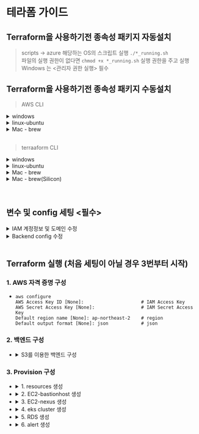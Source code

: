# 테라폼 가이드

## Terraform을 사용하기전 종속성 패키지 자동설치
> scripts -> azure 해당하는 OS의 스크립트 실행  `./*_running.sh`  
파일의 실행 권한이 없다면 `chmod +x *_running.sh` 실행 권한을 주고 실행  
Windows 는 <관리자 권한 실행> 필수 

## Terraform을 사용하기전 종속성 패키지 수동설치
> AWS CLI
<details><summary>windows</summary>

- Windows(64비트)용 AWS CLI MSI 설치 프로그램 다운로드 및 실행
    - https://awscli.amazonaws.com/AWSCLIV2.msi  

</details>
<details><summary>linux-ubuntu</summary>

- ```
  sudo apt-get install -y curl unzip 
  curl "https://awscli.amazonaws.com/awscli-exe-linux-x86_64.zip" -o "awscliv2.zip"
  sudo unzip awscliv2.zip
  sudo ./aws/install
  ```
</details>

</details>
<details><summary>Mac - brew</summary>

- ```
  brew install aws
  ```
</details>

<br>

> terraaform CLI
<details><summary>windows</summary>

1. download
- 다운로드한 파일의 압축을 풀고 C:\terraform\terraform.exe에 복사합니다.
  - https://releases.hashicorp.com/terraform/1.6.2/terraform_1.6.2_windows_386.zip  

2. 환경변수 등록.
- 관리자 권한으로 Powershell을 실행하여 아래 명령어를 실행.
  - `[Environment]::SetEnvironmentVariable("Path", $env:Path + ";C:\terraform", "Machine")`

</details>
<details><summary>linux-ubuntu</summary>

- ```
  sudo apt-get install -y wget
  wget -O- https://apt.releases.hashicorp.com/gpg | sudo gpg --dearmor -o /usr/share/keyrings/hashicorp-archive-keyring.gpg
  echo "deb [signed-by=/usr/share/keyrings/hashicorp-archive-keyring.gpg] https://apt.releases.hashicorp.com $(lsb_release -cs) main" | sudo tee /etc/apt/sources.list.d/hashicorp.list
  sudo apt update && sudo apt install terraform
   ```
</details>
<details><summary>Mac - brew</summary>

- ```
  brew install terraform
   ```
</details>

<details><summary>Mac - brew(Silicon)</summary>

- ```
  brew install terraform
  git clone https://github.com/hashicorp/terraform-provider-template

  cd terraform-provider-template

  go build

  mkdir -p  ~/.terraform.d/plugins/registry.terraform.io/hashicorp/template/2.2.0/darwin_arm64

  mv terraform-provider-template ~/.terraform.d/plugins/registry.terraform.io/hashicorp/template/2.2.0/darwin_arm64/terraform-provider-template_v2.2.0_x5
  
  chmod +x ~/.terraform.d/plugins/registry.terraform.io/hashicorp/template/2.2.0/darwin_arm64/terraform-provider-template_v2.2.0_x5
   ```
</details>
<br>
<br>

## 변수 및 config 세팅 <필수>
<details><summary>IAM 계정정보 및 도메인 수정 </summary>

 >terraform/main/*.tfvars  
 workspace를 따로 생성하지 않으면 기본적으로 defaul.tfvars에 설정  
 workspace 생성시 workspace네임에 맞도록 tfvars 파일을 구성하고 내용을 수정  
 현재 workspace 확인 방법 `terraform workspace show`  
 예) workspace가 dev일 시  
 dev.tfvars 
```
  // ssh-key name
  // aws 콘솔 ec2 -> 키페어 생성 뒤 설정 
  default_Key = "Key name"

  // route53 host name
  // 콘솔 acm 목록에 존재 
  host_name = "test.com"
  host_pattern = "*.test.com"
  ACCOUNT_ID = 112233445566
  availability_zones = "ap-northeast-2"

  // domain 
  // ec2에 Omnibus gitlab 및 nexus 설치시 설정 (미설치시 설정없이 진행)
  gitlab_domain_name = "gitlab.test.com"
  nexus_domain_name = "nexus.test.com"
  reg_domain_name = "reg.test.com"

  //backend name
  backend_bucket = "S3-bucket-name"
  backend_dynamodb = "dynamodb-table"
```
</details>
<details><summary>Backend config 수정</summary>

 >terraform/main/backend.conf

```
  //backend S3 bucket name
  bucket = "S3-bucket-name"

  //backend dynamodb table
  dynamodb_table = "dynamodb-table"
```
</details>
<br>


## Terraform 실행 (처음 세팅이 아닐 경우 3번부터 시작)

### 1. AWS 자격 증명 구성
- ```
  aws configure
  AWS Access Key ID [None]:                     # IAM Access Key 
  AWS Secret Access Key [None]:                 # IAM Secret Access Key 
  Default region name [None]: ap-northeast-2    # region  
  Default output format [None]: json            # json
  ```

  
### 2. 백엔드 구성


- <details>
  <summary>S3를 이용한 백엔드 구성</summary>

  > terraform 에서 backend란 terraform의 상태 데이터를 저장 하고 실행환경을 제공 하는 컴포넌트 입니다\
  상태 데이터는 tfstate 파일에 저장 되며 상태파일 저장소로 S3 버킷을 사용 하고 있습니다\
  이 프로젝트에선 remote state를 통해 S3에 저장 되어 있는 tfstate 파일의 리소스를 사용하고 있어\
  필수로 진행해야 하는 구성 입니다. backend에는 다음과 같은 항목이 생성 됩니다
  > - S3 bucket
  > - DynamoDB_table

  <br>

  - 터미널에서 main->dependency->backend 위치로 이동
    - ``` 
      terraform> cd .\main\dependency\backend\
      terraform\main\dependency\backend> 
      ``` 
  
  - main.tf 41-49 블럭을 주석처리 합니다
    - ```
      ### 41 line.
  
      # terraform {
      # backend "s3" {
      #     key            = "main/dependency/backend/terraform.tfstate"
      #     region         = "ap-northeast-2"
      #     encrypt        = true
      #   }
      # }
      ```
  - `terraform init`으로 aws provider 구성
    - ```
      terraform\main\dependency\backend> terraform init -backend-config="../../backend.conf"
   
      ...
  
      Terraform has been successfully initialized!
  
      You may now begin working with Terraform. Try running "terraform plan" to see
      any changes that are required for your infrastructure. All Terraform commands
      should now work.
  
      If you ever set or change modules or backend configuration for Terraform,
      rerun this command to reinitialize your working directory. If you forget, other
      commands will detect it and remind you to do so if necessary.
      terraform\main\dependency\backend>
      ```
  - Workspace 구성
    - ```
      terraform\main\dependency\backend> terraform workspace show 
      default
      terraform\main\dependency\backend> terraform workspace new test
      Created and switched to workspace "test"!
      
      You're now on a new, empty workspace. Workspaces isolate their state,
      so if you run "terraform plan" Terraform will not see any existing state
      for this configuration.
      terraform\main\dependency\backend> terraform workspace show    
      test
      terraform\main\dependency\backend>    
      ```
  - `terraform apply` 후 `Enter a value` 에서 yes 입력 (S3와 synamodb 생성)
  
    - ```
      terraform\main\dependency\backend> terraform apply -var-file="../../global.tfvars"
      
      ...
      
      Do you want to perform these actions in workspace "test"?
        Terraform will perform the actions described above.
        Only 'yes' will be accepted to approve.
      
        Enter a value: yes       
      ...
      
      
      Apply complete! Resources: 2 added, 0 changed, 0 destroyed.
      terraform\main\dependency\backend>
      ```
  
  - `main.tf` 41~49 블럭 주석 해제
    - ```
      ### 41. line
      
      terraform {
        backend "s3" {
          key            = "main/dependency/backend/terraform.tfstate"
          region         = "ap-northeast-2"
          encrypt        = true
        }
      }  
      ```
  - `terraform init` 실행 후 `Enter a value` 에서 yes 입력
    - ```
      terraform\main\dependency\backend> terraform init -backend-config="../../backend.conf"
      Initializing the backend...
      Do you want to migrate all workspaces to "s3"?
      Both the existing "local" backend and the newly configured "s3" backend
      support workspaces. When migrating between backends, Terraform will copy
      all workspaces (with the same names). THIS WILL OVERWRITE any conflicting
      states in the destination.
  
      Terraform initialization doesn't currently migrate only select workspaces.
      If you want to migrate a select number of workspaces, you must manually
      pull and push those states.
  
      If you answer "yes", Terraform will migrate all states. If you answer
      "no", Terraform will abort.
  
      Enter a value: yes 
      
      ...
      
      
      Terraform has been successfully initialized!
  
      You may now begin working with Terraform. Try running "terraform plan" to see
      any changes that are required for your infrastructure. All Terraform commands
      should now work.
      
      If you ever set or change modules or backend configuration for Terraform,
      rerun this command to reinitialize your working directory. If you forget, other
      commands will detect it and remind you to do so if necessary.    
      ```
  - `terraform apply` 실행
    - ```
      terraform\main\dependency\backend> terraform apply -var-file="../../global.tfvars"
      ...
      Apply complete! Resources: 0 added, 0 changed, 0 destroyed.
      ```

### 3. Provision 구성
- <details>
  <summary>1. resources 생성</summary>

  > terraform 프로비저닝 단계에서 dependency/resource 에서 생성 한 리소스를 사용하여\
  다른 인스턴스를 생성 하기 때문에 dependency/resource를 가장 먼저 생성 해야 합니다\
  dependency/resource에는 다음과 같은 항목이 생성 됩니다
  > - vpc (subnet , gateway , route table , eip 등) 
  > - securitygroup 
  > - storage (s3,efs) 
  > - iam

  <br>
  
  - 터미널에서 `main\dependent\resources` 위치로 이동합니다.
    - ``` 
      terraform\main\dependency\backend> cd ..\dependency\resources\
      terraform\main\dependency\resources> 
      ```
  
  - `terraform init` AWS provider 구성
    - ```
      terraform\main\dependency\resources> terraform init -backend-config="../../backend.conf"
      
      ...
      
      Terraform has been successfully initialized!
      
      You may now begin working with Terraform. Try running "terraform plan" to see
      any changes that are required for your infrastructure. All Terraform commands
      should now work.
      
      If you ever set or change modules or backend configuration for Terraform,
      rerun this command to reinitialize your working directory. If you forget, other
      commands will detect it and remind you to do so if necessary.
      terraform\main\dependency\resources>
      ```
  - Workspace 구성
    - ```
      terraform\main\dependency\resources> terraform workspace show 
      default
      terraform\main\dependency\resources> terraform workspace new test
      Created and switched to workspace "test"!
      
      You're now on a new, empty workspace. Workspaces isolate their state,
      so if you run "terraform plan" Terraform will not see any existing state
      for this configuration.
      terraform\main\dependency\resources> terraform workspace show    
      test
      terraform\main\dependency\resources>  
      ```
  - `terraform apply` 로 resource 생성 ( `Enter a value` 에서 yes 입력)
    - ```
      terraform\main\dependency\resources> terraform apply -var-file="../../global.tfvars"
      Do you want to perform these actions in workspace "test"?
      Terraform will perform the actions described above.
      Only 'yes' will be accepted to approve.
         Enter a value: yes 
      
      ...
      
      Apply complete! 
      terraform\main\dependency\resources>  
      ```
  
  
  > terraform\main\dependency\resources\ 경로에\
  bastion_readme.md 파일에 bastion host 접속 정보가 있습니다   
  </details>

- <details>
  <summary>2. EC2-bastionhost 생성</summary>

  >bastionhost는 dependency/resource가 생성된 후 생성해야 합니다\
  locals를 적절히 변경하여 생성하여야 합니다\
  bastion_host에서 ssh를 통해 gitlab 과 nexus에 접근할 수 있습니다\
  apply를 하게되면 bastion_host_readme.md 가 생성 되는데 여기엔 bastion_host의 접속 ip와\
  bastion_host 에서 gitlab 혹은 nexus의 연결을 위한 ssh명령어가 표기 되어 있습니다
  
  <br>
  
  - 터미널에서 `main\instance\bastion` 위치로 이동
    - ``` 
      terraform\main\instance\bastion>
      ```
  - `terraform init` AWS provider 구성
    - ```
      terraform\main\instance\bastion> terraform init -backend-config="../../backend.conf"
      
      ...
      
      Terraform has been successfully initialized!
      
      You may now begin working with Terraform. Try running "terraform plan" to see
      any changes that are required for your infrastructure. All Terraform commands
      should now work.
      
      If you ever set or change modules or backend configuration for Terraform,
      rerun this command to reinitialize your working directory. If you forget, other
      commands will detect it and remind you to do so if necessary.
      terraform\main\instance\bastion>
      ```
  - Workspace 구성
    - ```
      terraform\main\instance\bastion> terraform workspace show 
      default
      terraform\main\instance\bastion> terraform workspace new test
      Created and switched to workspace "test"!
      
      You're now on a new, empty workspace. Workspaces isolate their state,
      so if you run "terraform plan" Terraform will not see any existing state
      for this configuration.
      terraform\main\instance\bastion> terraform workspace show    
      test
      terraform\main\instance\bastion>
      ```
  - `terraform apply -var-file="../../global.tfvars"` 로 bastion 생성 ( `Enter a value` 에서 yes   입력)
    - ```
      terraform\main\instance\bastion> terraform apply -var-file="../../global.tfvars"
      
      ...
      
      Apply complete!
      terraform\main\instance\bastion> 
      ```
  </details>

- <details>
  <summary>3. EC2-nexus 생성</summary>

  > nexus는 dependency/resource가 생성된 후 생성해야 합니다\
  locals를 적절히 변경하여 생성하여야 합니다
  <br>

  - 터미널에서 `main\instance\nexus` 위치로 이동
    - ``` 
      terraform\main\instance\nexus>
      ```
  - `terraform init` AWS provider 구성
    - ```
      terraform\main\instance\nexus> terraform init -backend-config="../../backend.conf"
      
      ...
      
      Terraform has been successfully initialized!
      
      You may now begin working with Terraform. Try running "terraform plan" to see
      any changes that are required for your infrastructure. All Terraform commands
      should now work.
      
      If you ever set or change modules or backend configuration for Terraform,
      rerun this command to reinitialize your working directory. If you forget, other
      commands will detect it and remind you to do so if necessary.
      terraform\main\instance\nexus>
      ```
  - Workspace 구성
    - ```
      terraform\main\instance\nexus> terraform workspace show 
      default
      terraform\main\instance\nexus> terraform workspace new test
      Created and switched to workspace "test"!
      
      You're now on a new, empty workspace. Workspaces isolate their state,
      so if you run "terraform plan" Terraform will not see any existing state
      for this configuration.
      terraform\main\instance\nexus> terraform workspace show    
      test
      terraform\main\instance\nexus>
      ```
  - `terraform apply -var-file="../../global.tfvars"` 로 nexus 생성 ( `Enter a value` 에서 yes 입력)
    - ```
      terraform\main\instance\nexus> terraform apply -var-file="../../global.tfvars"
      
      ...
      
      Apply complete! 
      terraform\main\instance\nexus> 
      ```
  </details>

 
- <details>
  <summary>4. eks cluster 생성</summary>

  > eks는 dependency/resource가 생성된 후 생성해야 합니다\
  locals를 적절히 변경하여 생성하여야 합니다\
  apply 시 해당 경로에 readme 파일이 생성되며 cluster에 연결할 수 있는 awscli 명령어가 표기되어\
  있습니다 eks 구성시 default로 여러 패키지가 한번에 설치 되는데 설치되는 목록은 아래와 같습니다
  > - ALB ingress Controller  
  > - Metrics Server
  > - External DNS 
  > - EBS CSI Driver
  > - EFS CSI Driver
  > - Nginx ingress Controller

  <br>  
  
  - 터미널에서 `main\instance\eks` 위치로 이동
    - ``` 
      terraform\main\instance\eks>
      ```
  - `terraform init` AWS provider 구성
    - ```
      terraform\main\instance\eks> terraform init -backend-config="../../backend.conf"
      
      ...
      
      Terraform has been successfully initialized!
      
      You may now begin working with Terraform. Try running "terraform plan" to see
      any changes that are required for your infrastructure. All Terraform commands
      should now work.
      
      If you ever set or change modules or backend configuration for Terraform,
      rerun this command to reinitialize your working directory. If you forget, other
      commands will detect it and remind you to do so if necessary.
      terraform\main\instance\eks>
      ```
  - Workspace 구성
    - ```
      terraform\main\instance\eks> terraform workspace show 
      default
      terraform\main\instance\eks> terraform workspace new test
      Created and switched to workspace "test"!
      
      You're now on a new, empty workspace. Workspaces isolate their state,
      so if you run "terraform plan" Terraform will not see any existing state
      for this configuration.
      terraform\main\instance\eks> terraform workspace show    
      test
      terraform\main\instance\eks>
      ```
  - `terraform apply -var-file="../../global.tfvars"` 로 eks 생성 ( `Enter a value` 에서 yes 입력)
    - ```
      terraform\main\instance\eks> terraform apply -var-file="../../global.tfvars"
      
      ...
      
      Apply complete! 
      terraform\main\instance\eks> 
      ```
  
  </details>


- <details>
  <summary>5. RDS 생성</summary> 

  > rds는 dependency/resource가 생성 된 후 생성해야 합니다\
  global.tfvars 에서 instance type을 지정 할 수 있으며 locals 를 적절히 변경 하여 생성 하여야 합니다\
  apply시에는 해당경로에 readme 파일이 생성되며 rds 접속 주소와 포트 번호가 표기 되어 있습니다
  <br>

  
  - 터미널에서 `main\rds\postgressql` 위치로 이동
    - ``` 
      terraform\main\rds\postgressql>
      ```
  - `terraform init` AWS provider 구성
    - ```
      terraform\main\rds\postgressql> terraform init -backend-config="../../backend.conf"
      
      ...
      
      Terraform has been successfully initialized!
      
      You may now begin working with Terraform. Try running "terraform plan" to see
      any changes that are required for your infrastructure. All Terraform commands
      should now work.
      
      If you ever set or change modules or backend configuration for Terraform,
      rerun this command to reinitialize your working directory. If you forget, other
      commands will detect it and remind you to do so if necessary.
      terraform\main\rds\postgressql>
      ```
  - Workspace 구성
    - ```
      terraform\main\rds\postgressql> terraform workspace show 
      default
      terraform\main\rds\postgressql> terraform workspace new test
      Created and switched to workspace "test"!
      
      You're now on a new, empty workspace. Workspaces isolate their state,
      so if you run "terraform plan" Terraform will not see any existing state
      for this configuration.
      terraform\main\rds\postgressql> terraform workspace show    
      test
      terraform\main\rds\postgressql>
      ```
  - `terraform apply -var-file="../../global.tfvars"` 로 postgressql 생성 ( `Enter a value` 에서   yes 입력)
    - ```
      terraform\main\rds\postgressql> terraform apply -var-file="../../global.tfvars"
      
      ...
      
      Apply complete! 
      terraform\main\rds\postgressql> 
      ```
  
  </details>


- <details>
  <summary>6. alert 생성</summary> 

  > alert는 dependency/resource가 생성된 후 생성해야 합니다\
  locals를 적절히 변경하여 생성하여야 합니다\
  apply 시에는 해당 경로에 readme 파일이 생성되며 smtp 계정의 access_key와 secret_key가\
  표기되어 있습니다. 해당 key 정보들은 portal installer 쪽에서 필요한 정보입니다\
  인프라 구성이 끝난 후 portal installer 쪽에 key 정보를 넘겨주어야 하며 넘겨준 뒤에는\
  해당 readme 파일은 보안을 위해 삭제하여야 합니다\
  alert에는 다음과 같은 항목이 생성됩니다  
  > - iam 계정 (smtp sns) 
  > - ses
  > - sns (sns_topic)

  <br>

  
  - 터미널에서 `main\etc\alert` 위치로 이동
    - ``` 
      terraform\main\etc\alert>
      ```
  - `terraform init` AWS provider 구성
    - ```
      terraform\main\etc\alert> terraform init -backend-config="../../backend.conf"
      
      ...
      
      Terraform has been successfully initialized!
      
      You may now begin working with Terraform. Try running "terraform plan" to see
      any changes that are required for your infrastructure. All Terraform commands
      should now work.
      
      If you ever set or change modules or backend configuration for Terraform,
      rerun this command to reinitialize your working directory. If you forget, other
      commands will detect it and remind you to do so if necessary.
      terraform\main\etc\alert>
      ```
  - Workspace 구성
    - ```
      terraform\main\etc\alert> terraform workspace show 
      default
      terraform\main\etc\alert> terraform workspace new test
      Created and switched to workspace "test"!
      
      You're now on a new, empty workspace. Workspaces isolate their state,
      so if you run "terraform plan" Terraform will not see any existing state
      for this configuration.
      terraform\main\etc\alert> terraform workspace show    
      test
      terraform\main\etc\alert>
      ```
  - `terraform apply -var-file="../../global.tfvars"` 로 alert 생성 ( `Enter a value` 에서 yes 입력)
    - ```
      terraform\main\etc\alert> terraform apply -var-file="../../global.tfvars"
      
      ...
      
      Apply complete! 
      terraform\main\etc\alert> 
      ```
      
  </details>



